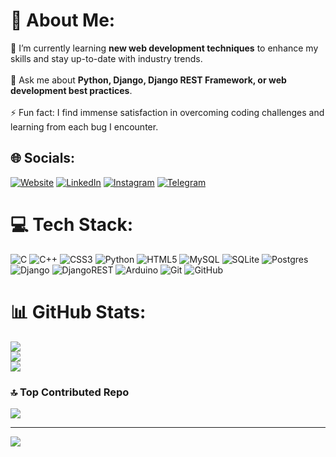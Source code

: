 # 💫 About Me:
🌱 I’m currently learning **new web development techniques** to enhance my skills and stay up-to-date with industry trends.<br><br>💬 Ask me about **Python, Django, Django REST Framework, or web development best practices**.<br><br>⚡ Fun fact: I find immense satisfaction in overcoming coding challenges and learning from each bug I encounter.<br>


## 🌐 Socials:
[![Website](https://img.shields.io/badge/Website-%23000000.svg?logo=google-chrome&logoColor=white)](https://mhnikoobakht.dev)
[![LinkedIn](https://img.shields.io/badge/LinkedIn-%230077B5.svg?logo=linkedin&logoColor=white)](https://linkedin.com/in/mohammad-hojjat-nikoobakht-807aaa301)
[![Instagram](https://img.shields.io/badge/Instagram-%23E1306C.svg?logo=instagram&logoColor=white)](https://instagram.com/hjt_dev)
[![Telegram](https://img.shields.io/badge/Telegram-%0088cc.svg?logo=telegram&logoColor=white)](https://t.me/HjtDev)


# 💻 Tech Stack:
![C](https://img.shields.io/badge/c-%2300599C.svg?style=for-the-badge&logo=c&logoColor=white) ![C++](https://img.shields.io/badge/c++-%2300599C.svg?style=for-the-badge&logo=c%2B%2B&logoColor=white) ![CSS3](https://img.shields.io/badge/css3-%231572B6.svg?style=for-the-badge&logo=css3&logoColor=white) ![Python](https://img.shields.io/badge/python-3670A0?style=for-the-badge&logo=python&logoColor=ffdd54) ![HTML5](https://img.shields.io/badge/html5-%23E34F26.svg?style=for-the-badge&logo=html5&logoColor=white) ![MySQL](https://img.shields.io/badge/mysql-4479A1.svg?style=for-the-badge&logo=mysql&logoColor=white) ![SQLite](https://img.shields.io/badge/sqlite-%2307405e.svg?style=for-the-badge&logo=sqlite&logoColor=white) ![Postgres](https://img.shields.io/badge/postgres-%23316192.svg?style=for-the-badge&logo=postgresql&logoColor=white) ![Django](https://img.shields.io/badge/django-%23092E20.svg?style=for-the-badge&logo=django&logoColor=white) ![DjangoREST](https://img.shields.io/badge/DJANGO-REST-ff1709?style=for-the-badge&logo=django&logoColor=white&color=ff1709&labelColor=gray) ![Arduino](https://img.shields.io/badge/-Arduino-00979D?style=for-the-badge&logo=Arduino&logoColor=white) ![Git](https://img.shields.io/badge/git-%23F05033.svg?style=for-the-badge&logo=git&logoColor=white) ![GitHub](https://img.shields.io/badge/github-%23121011.svg?style=for-the-badge&logo=github&logoColor=white)
# 📊 GitHub Stats:
![](https://github-readme-stats.vercel.app/api?username=HjtDev&theme=aura_dark&hide_border=false&include_all_commits=true&count_private=true)<br/>
![](https://github-readme-streak-stats.herokuapp.com/?user=HjtDev&theme=aura_dark&hide_border=false)<br/>
![](https://github-readme-stats.vercel.app/api/top-langs/?username=HjtDev&theme=aura_dark&hide_border=false&include_all_commits=true&count_private=true&layout=compact)

### 🔝 Top Contributed Repo
![](https://github-contributor-stats.vercel.app/api?username=HjtDev&limit=5&theme=aura_dark&combine_all_yearly_contributions=true)

---
[![](https://visitcount.itsvg.in/api?id=HjtDev&icon=2&color=8)](https://visitcount.itsvg.in)
